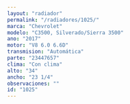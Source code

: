 ```yaml
---
layout: "radiador"
permalink: "/radiadores/1025/"
marca: "Chevrolet"
modelo: "C3500, Silverado/Sierra 3500"
ano: "2017"
motor: "V8 6.0 6.6D"
transmision: "Automática"
parte: "23447657"
clima: "Con clima"
alto: "34"
ancho: "23 1/4"
observaciones: ""
id: "1025"
---
```


